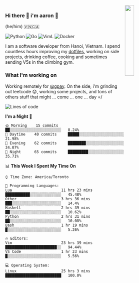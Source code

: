 <img src="https://media.giphy.com/media/l1J9LMNeWISnddECA/giphy.gif" align="right" width="24%" />

### Hi there 👋 i'm aaron :wolf:
(he/him) 🇻🇳🇨🇦

<p align="left">
    <img alt="Python" src="https://img.shields.io/badge/-Python-blue?style=flat-square&logo=python&logoColor=white" />
    <img alt="Go" src="https://img.shields.io/badge/-Golang-46a2f1?style=flat-square&logo=go&logoColor=white" />
    <img alt="VimL" src="https://img.shields.io/badge/-VimL-66d124?style=flat-square&logo=vim&logoColor=white" />
    <img alt="Docker" src="https://img.shields.io/badge/-Docker-1bd7de?style=flat-square&logo=docker&logoColor=white" />
</p>

I am a software developer from Hanoi, Vietnam. I spend countless hours improving my [dotfiles](https://github.com/aarnphm/dotfiles), working on side projects, drinking coffee, cooking and sometimes sending V5s in the climbing gym.

### What I'm working on
Working remotely for [@gpay](http://gpay.vn/en/home_en/). On the side, i'm grinding out leetcode :worried:, working some projects, and tons of others stuff that might ... come ... one ... day =/



<!--START_SECTION:waka-->
![Lines of code](https://img.shields.io/badge/From%20Hello%20World%20I%27ve%20Written-3.1%20million%20lines%20of%20code-blue)

**I'm a Night 🦉** 

```text
🌞 Morning    15 commits     ██░░░░░░░░░░░░░░░░░░░░░░░   8.24% 
🌆 Daytime    40 commits     █████░░░░░░░░░░░░░░░░░░░░   21.98% 
🌃 Evening    62 commits     ████████░░░░░░░░░░░░░░░░░   34.07% 
🌙 Night      65 commits     █████████░░░░░░░░░░░░░░░░   35.71%

```


📊 **This Week I Spent My Time On** 

```text
⌚︎ Time Zone: America/Toronto

💬 Programming Languages: 
Lua                      11 hrs 23 mins      ███████████░░░░░░░░░░░░░░   45.48% 
Other                    3 hrs 36 mins       ███░░░░░░░░░░░░░░░░░░░░░░   14.4% 
Haskell                  2 hrs 39 mins       ██░░░░░░░░░░░░░░░░░░░░░░░   10.62% 
Python                   2 hrs 31 mins       ██░░░░░░░░░░░░░░░░░░░░░░░   10.08% 
Bash                     1 hr 19 mins        █░░░░░░░░░░░░░░░░░░░░░░░░   5.26%

🔥 Editors: 
Vim                      23 hrs 39 mins      ███████████████████████░░   94.44% 
VS Code                  1 hr 23 mins        █░░░░░░░░░░░░░░░░░░░░░░░░   5.56%

💻 Operating System: 
Linux                    25 hrs 3 mins       █████████████████████████   100.0%

```


<!--END_SECTION:waka-->

<!--
**aarnphm/aarnphm** is a ✨ _special_ ✨ repository because its `README.md` (this file) appears on your GitHub profile.

Here are some ideas to get you started:

- 🔭 I’m currently working on ...
- 🌱 I’m currently learning ...
- 👯 I’m looking to collaborate on ...
- 🤔 I’m looking for help with ...
- 💬 Ask me about ...
- 📫 How to reach me: ...
- 😄 Pronouns: ...
- ⚡ Fun fact: ...
-->
